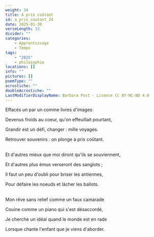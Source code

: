 ```yaml
---
weight: 34
title: A prix coûtant
id: a_prix_coutant_24
date: 2025-01-30
verseLength: 12
divider: ""
categories:
    - Apprentissage
    - Temps
tags:
    - "2025"
    - philosophie
locations: []
info: ""
pictures: []
poemType: ""
acrostiche: ""
doubleAcrostiche: ""
LastModifierDisplayName: Barbara Post - Licence CC BY-NC-ND 4.0
---
```

Effacés un par un comme livres d'images

Devenus froids au coeur, qu'on effeuillait pourtant,

Grandir est un défi, changer : mille voyages.

Retrouver souvenirs : on plonge à prix coûtant.

 \
Et d'autres mieux que moi diront qu'ils se souviennent,

Et d'autres plus émus verseront des sanglots ;

Il faut un peu d'oubli pour briser les antiennes,

Pour défaire les noeuds et lâcher les ballots.

 \
Mon rêve sans relief comme un faux camarade

Couine comme un piano qui s'est désaccordé,

Je cherche un idéal quand le monde est en rade

Lorsque chante l'enfant que je viens d'aborder.

